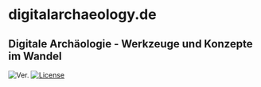 
# digitalarchaeology.de

## Digitale Archäologie - Werkzeuge und Konzepte im Wandel

<!-- badges: start -->

![Ver.](https://img.shields.io/badge/Ver.-0.0.0.1-red?style=flat&logo=github)
[![License](https://img.shields.io/badge/License-CC%20BY%204.0-lightgrey?labelColor=grey&style=flat&logo=CC&link=https://creativecommons.org/licenses/by/4.0/.png)](https://creativecommons.org/licenses/by/4.0/)

<!-- badges: end Update with DOI -->
